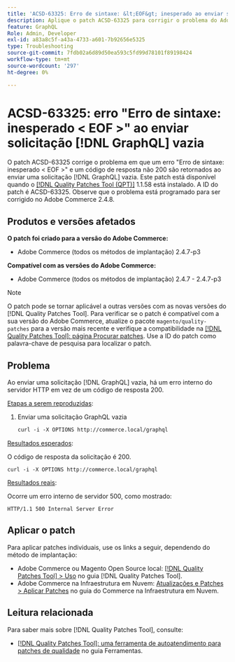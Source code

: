 ```yaml
---
title: 'ACSD-63325: Erro de sintaxe: &lt;EOF&gt; inesperado ao enviar solicitação  [!DNL GraphQL]  vazia'
description: Aplique o patch ACSD-63325 para corrigir o problema do Adobe Commerce em que ocorre um erro de sintaxe ao enviar uma solicitação  [!DNL GraphQL]  vazia.
feature: GraphQL
Role: Admin, Developer
exl-id: a83a8c5f-a43a-4733-a601-7b92656e5325
type: Troubleshooting
source-git-commit: 7fdb02a6d89d50ea593c5fd99d78101f89198424
workflow-type: tm+mt
source-wordcount: '297'
ht-degree: 0%

---
```


# ACSD-63325: erro &quot;Erro de sintaxe: inesperado &lt; EOF >&quot; ao enviar solicitação [!DNL GraphQL] vazia

O patch ACSD-63325 corrige o problema em que um erro &quot;Erro de sintaxe: inesperado &lt; EOF >&quot; e um código de resposta não 200 são retornados ao enviar uma solicitação [!DNL GraphQL] vazia. Este patch está disponível quando o [[!DNL Quality Patches Tool (QPT)]](/help/tools/quality-patches-tool/quality-patches-tool-to-self-serve-quality-patches.md) 1.1.58 está instalado. A ID do patch é ACSD-63325. Observe que o problema está programado para ser corrigido no Adobe Commerce 2.4.8.

## Produtos e versões afetados

**O patch foi criado para a versão do Adobe Commerce:**

* Adobe Commerce (todos os métodos de implantação) 2.4.7-p3

**Compatível com as versões do Adobe Commerce:**

* Adobe Commerce (todos os métodos de implantação) 2.4.7 - 2.4.7-p3

>[!NOTE]
>
>O patch pode se tornar aplicável a outras versões com as novas versões do [!DNL Quality Patches Tool]. Para verificar se o patch é compatível com a sua versão do Adobe Commerce, atualize o pacote `magento/quality-patches` para a versão mais recente e verifique a compatibilidade na [[!DNL Quality Patches Tool]: página Procurar patches](https://experienceleague.adobe.com/tools/commerce-quality-patches/index.html?lang=pt-BR). Use a ID do patch como palavra-chave de pesquisa para localizar o patch.

## Problema

Ao enviar uma solicitação [!DNL GraphQL] vazia, há um erro interno do servidor HTTP em vez de um código de resposta 200.

<u>Etapas a serem reproduzidas</u>:

1. Enviar uma solicitação GraphQL vazia

   ```graphql
   curl -i -X OPTIONS http://commerce.local/graphql
   ```

<u>Resultados esperados</u>:

O código de resposta da solicitação é 200.

```
curl -i -X OPTIONS http://commerce.local/graphql
```

<u>Resultados reais</u>:

Ocorre um erro interno de servidor 500, como mostrado:

```
HTTP/1.1 500 Internal Server Error
```

## Aplicar o patch

Para aplicar patches individuais, use os links a seguir, dependendo do método de implantação:

* Adobe Commerce ou Magento Open Source local: [[!DNL Quality Patches Tool] > Uso](/help/tools/quality-patches-tool/usage.md) no guia [!DNL Quality Patches Tool].
* Adobe Commerce na Infraestrutura em Nuvem: [Atualizações e Patches > Aplicar Patches](https://experienceleague.adobe.com/pt-br/docs/commerce-cloud-service/user-guide/develop/upgrade/apply-patches) no guia do Commerce na Infraestrutura em Nuvem.

## Leitura relacionada

Para saber mais sobre [!DNL Quality Patches Tool], consulte:

* [[!DNL Quality Patches Tool]: uma ferramenta de autoatendimento para patches de qualidade](/help/tools/quality-patches-tool/quality-patches-tool-to-self-serve-quality-patches.md) no guia Ferramentas.
